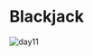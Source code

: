 # Blackjack 
![day11](https://github.com/user-attachments/assets/80c789c9-fd16-4abe-ae13-caddd1238b30)
